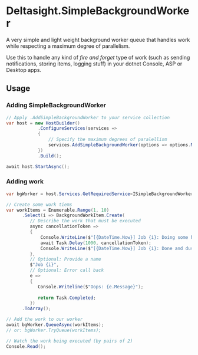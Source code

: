 # Deltasight.SimpleBackgroundWorker
A very simple and light weight background worker queue that handles work while respecting a maximum degree of parallelism.

Use this to handle any kind of _fire and forget_ type of work (such as sending notifications, storing items, logging stuff) in your dotnet Console, ASP or Desktop apps.
## Usage
### Adding SimpleBackgroundWorker
```csharp
// Apply .AddSimpleBackgroundWorker to your service collection
var host = new HostBuilder()
            .ConfigureServices(services =>
            {
                // Specify the maximum degrees of paralellism
                services.AddSimpleBackgroundWorker(options => options.MaxDegreesOfParallelism = 2);
            })
            .Build();

await host.StartAsync();
```
### Adding work
```csharp
var bgWorker = host.Services.GetRequiredService<ISimpleBackgroundWorkerWriter>();

// Create some work tiems
var workItems = Enumerable.Range(1, 10)
      .Select(i => BackgroundWorkItem.Create(
         // Describe the work that must be executed
         async cancellationToken =>
         {
             Console.WriteLine($"[{DateTime.Now}] Job {i}: Doing some heavy lifting in the background, baby!");
             await Task.Delay(1000, cancellationToken);
             Console.WriteLine($"[{DateTime.Now}] Job {i}: Done and dusted");
         },
         // Optional: Provide a name
         $"Job {i}",
         // Optional: Error call back
         e => 
         {
            Console.Writeline($"Oops: {e.Message}");
            
            return Task.Completed;
         })
      .ToArray();

// Add the work to our worker
await bgWorker.QueueAsync(workItems);
// or: bgWorker.TryQueue(workItems);

// Watch the work being executed (by pairs of 2)
Console.Read();
```
